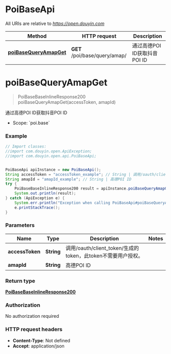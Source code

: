 # PoiBaseApi

All URIs are relative to *https://open.douyin.com*

Method | HTTP request | Description
------------- | ------------- | -------------
[**poiBaseQueryAmapGet**](PoiBaseApi.md#poiBaseQueryAmapGet) | **GET** /poi/base/query/amap/ | 通过高德POI ID获取抖音POI ID

<a name="poiBaseQueryAmapGet"></a>
# **poiBaseQueryAmapGet**
> PoiBaseBaseInlineResponse200 poiBaseQueryAmapGet(accessToken, amapId)

通过高德POI ID获取抖音POI ID

* Scope: &#x60;poi.base&#x60; 

### Example
```java
// Import classes:
//import com.douyin.open.ApiException;
//import com.douyin.open.api.PoiBaseApi;


PoiBaseApi apiInstance = new PoiBaseApi();
String accessToken = "accessToken_example"; // String | 调用/oauth/client_token/生成的token，此token不需要用户授权。
String amapId = "amapId_example"; // String | 高德POI ID
try {
    PoiBaseBaseInlineResponse200 result = apiInstance.poiBaseQueryAmapGet(accessToken, amapId);
    System.out.println(result);
} catch (ApiException e) {
    System.err.println("Exception when calling PoiBaseApi#poiBaseQueryAmapGet");
    e.printStackTrace();
}
```

### Parameters

Name | Type | Description  | Notes
------------- | ------------- | ------------- | -------------
 **accessToken** | **String**| 调用/oauth/client_token/生成的token，此token不需要用户授权。 |
 **amapId** | **String**| 高德POI ID |

### Return type

[**PoiBaseBaseInlineResponse200**](PoiBaseBaseInlineResponse200.md)

### Authorization

No authorization required

### HTTP request headers

 - **Content-Type**: Not defined
 - **Accept**: application/json

